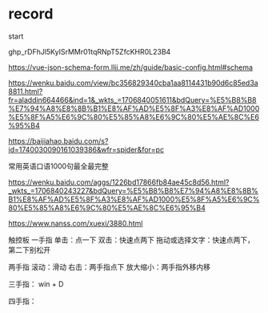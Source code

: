 # record
start

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

https://vue-json-schema-form.lljj.me/zh/guide/basic-config.html#schema


https://wenku.baidu.com/view/bc356829340cba1aa8114431b90d6c85ed3a8811.html?fr=aladdin664466&ind=1&_wkts_=1706840051611&bdQuery=%E5%B8%B8%E7%94%A8%E8%8B%B1%E8%AF%AD%E5%8F%A3%E8%AF%AD1000%E5%8F%A5%E6%9C%80%E5%85%A8%E6%9C%80%E5%AE%8C%E6%95%B4

https://baijiahao.baidu.com/s?id=1740030090161039386&wfr=spider&for=pc

常用英语口语1000句最全最完整

https://wenku.baidu.com/aggs/1226bd17866fb84ae45c8d56.html?_wkts_=1706840243227&bdQuery=%E5%B8%B8%E7%94%A8%E8%8B%B1%E8%AF%AD%E5%8F%A3%E8%AF%AD1000%E5%8F%A5%E6%9C%80%E5%85%A8%E6%9C%80%E5%AE%8C%E6%95%B4

https://www.nanss.com/xuexi/3880.html




触控板
一手指
单击：点一下
双击：快速点两下
拖动或选择文字：快速点两下，第二下别松开


两手指
滚动：滑动
右击：两手指点下
放大缩小：两手指外移内移

三手指：
win + D

四手指：